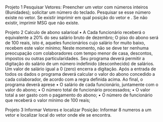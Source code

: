 Projeto  1 Pesquisar Vetores:
Preencher um vetor com números inteiros (8unidades); solicitar um número do teclado. Pesquisar se esse número existe no vetor. Se existir imprimir em qual posição do vetor e . Se não existir, imprimir MSG que não existe. 

Projeto 2 Calculo de abono salarioal
•	A Cada funcionário receberá o equivalente a 20% do seu salário bruto de dezembro; O piso do abono será de 100 reais, isto é, aqueles funcionários cujo salário for muito baixo, recebem este valor mínimo; Neste momento, não se deve ter nenhuma preocupação com colaboradores com tempo menor de casa, descontos, impostos ou outras particularidades. Seu programa deverá permitir a digitação do salário de um número indefinido (desconhecido) de salários. Um valor de salário igual a 0 (zero) encerra a digitação. Após a entrada de todos os dados o programa deverá calcular o valor do abono concedido a cada colaborador, de acordo com a regra definida acima. Ao final, o programa deverá aprese
•	O salário de cada funcionário, juntamente com o valor do abono;
•	O número total de funcionário processados;
•	O valor total a ser gasto com o pagamento do abono;
•	O número de funcionário que receberá o valor mínimo de 100 reais;

Projeto 3  Informar Vetores e  localizar Posição:
Informar 8 numeros a um vetor e localizar local do vetor onde ele se encontra.
